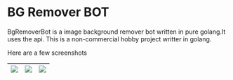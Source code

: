 # BG Remover BOT

BgRemoverBot is a image background remover bot written in pure golang.It uses the [](remove.bg) api.
This is a non-commercial hobby project writter in golang.

Here are a few screenshots

| <img src="./images/1.png"> | <img src="images/2.png"> | <img src="images/3.png"> | 
|--|--|--|